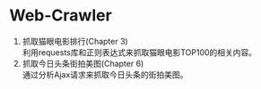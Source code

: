 # Web-Crawler
1. 抓取猫眼电影排行(Chapter 3)   
利用requests库和正则表达式来抓取猫眼电影TOP100的相关内容。  
2. 抓取今日头条街拍美图(Chapter 6)  
通过分析Ajax请求来抓取今日头条的街拍美图。
